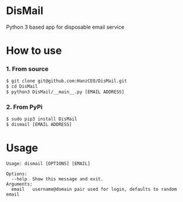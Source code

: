 # DisMail
Python 3 based app for disposable email service

# How to use
### 1. From source
```sh
$ git clone git@github.com:HanzCEO/DisMail.git
$ cd DisMail
$ python3 DisMail/__main__.py [EMAIL ADDRESS]
```
### 2. From PyPi
```sh
$ sudo pip3 install DisMail
$ dismail [EMAIL ADDRESS]
```

# Usage
```
Usage: dismail [OPTIONS] [EMAIL]

Options:
  --help  Show this message and exit.
Arguments:
  email   username@domain pair used for login, defaults to random email
```
